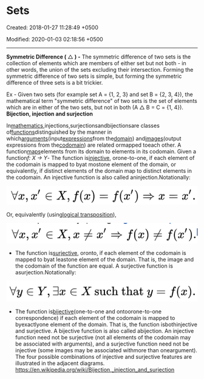 # Sets

Created: 2018-01-27 11:28:49 +0500

Modified: 2020-01-03 02:18:56 +0500

---

**Symmetric Difference (** △ **) -** The symmetric difference of two sets is the collection of elements which are members of either set but not both - in other words, the union of the sets excluding their intersection. Forming the symmetric difference of two sets is simple, but forming the symmetric difference of three sets is a bit trickier.

Ex - Given two sets (for example set A = {1, 2, 3} and set B = {2, 3, 4}), the mathematical term "symmetric difference" of two sets is the set of elements which are in either of the two sets, but not in both (A △ B = C = {1, 4}).
**Bijection, injection and surjection**

In[mathematics](https://en.wikipedia.org/wiki/Mathematics),injections,surjectionsandbijectionsare classes of[functions](https://en.wikipedia.org/wiki/Function_(mathematics))distinguished by the manner in which[arguments](https://en.wikipedia.org/wiki/Parameter)(input[expressions](https://en.wikipedia.org/wiki/Expression_(mathematics))from the[domain](https://en.wikipedia.org/wiki/Domain_(mathematics))) and[images](https://en.wikipedia.org/wiki/Image_(mathematics))(output expressions from the[codomain](https://en.wikipedia.org/wiki/Codomain)) are related ormapped toeach other.
A function[maps](https://en.wikipedia.org/wiki/Map_(mathematics))elements from its domain to elements in its codomain. Given a function*f: X -> Y*-   The function is[injective](https://en.wikipedia.org/wiki/Injective_function), orone-to-one, if each element of the codomain is mapped to byat mostone element of the domain, or equivalently, if distinct elements of the domain map to distinct elements in the codomain. An injective function is also called aninjection.Notationally:

![](media/Sets-image1.png)

Or, equivalently (using[logical transposition](https://en.wikipedia.org/wiki/Transposition_(logic))),

![](media/Sets-image2.png)
-   The function is[surjective](https://en.wikipedia.org/wiki/Surjective_function), oronto, if each element of the codomain is mapped to byat leastone element of the domain. That is, the image and the codomain of the function are equal. A surjective function is asurjection.Notationally:

![Vy e Y, e X such that y f(x). ](media/Sets-image3.png)
-   The function is[bijective](https://en.wikipedia.org/wiki/Bijective_function)(one-to-one and ontoorone-to-one correspondence) if each element of the codomain is mapped to byexactlyone element of the domain. That is, the function isbothinjective and surjective. A bijective function is also called abijection.
An injective function need not be surjective (not all elements of the codomain may be associated with arguments), and a surjective function need not be injective (some images may be associated withmore than oneargument). The four possible combinations of injective and surjective features are illustrated in the adjacent diagrams.
<https://en.wikipedia.org/wiki/Bijection,_injection_and_surjection>
